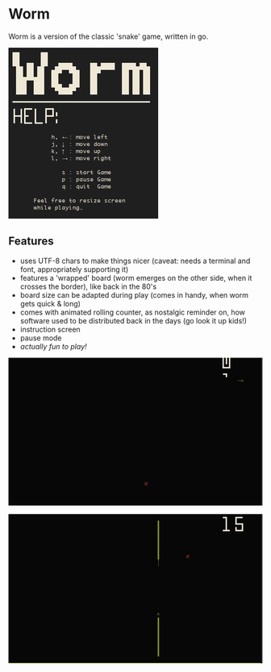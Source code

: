 # Worm

Worm is a version of the classic 'snake' game, written in go.

![instruction screen](/screenshots/3.png)

## Features

* uses UTF-8 chars to make things nicer (caveat: needs a terminal and font, appropriately supporting it)
* features a 'wrapped' board (worm emerges on the other side, when it crosses the border), like  back in the 80's
* board size can be adapted during play (comes in handy, when worm gets quick & long)
* comes with animated rolling counter, as nostalgic reminder on, how software used to be distributed back in the days (go look it up kids!)
* instruction screen
* pause mode
* *actually fun to play!*

![rolling counter](/screenshots/1.png)

![wrapped board](/screenshots/2.png)
